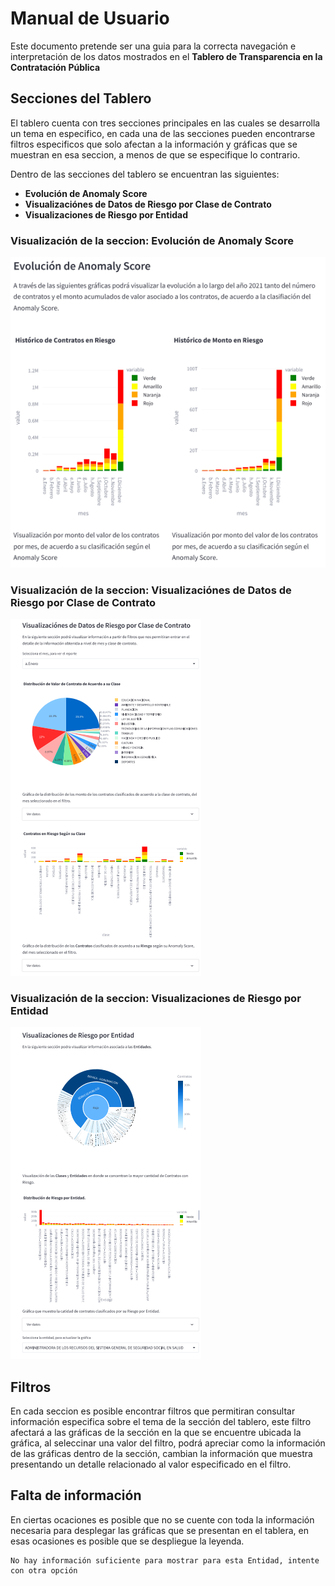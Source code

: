 # Manual de Usuario

Este documento pretende ser una guia para la correcta navegación e interpretación de los datos mostrados en el **Tablero de Transparencia en la Contratación Pública**

## Secciones del Tablero


El tablero cuenta con tres secciones principales en las cuales se desarrolla un tema en especifico, en cada una de las secciones pueden encontrarse filtros especificos que solo afectan a la información y gráficas que se muestran en esa seccion, a menos de que se especifique lo contrario.

Dentro de las secciones del tablero se encuentran las siguientes:

* **Evolución de Anomaly Score**
* **Visualizaciónes de Datos de Riesgo por Clase de Contrato**
* **Visualizaciones de Riesgo por Entidad**

### Visualización de la seccion:  Evolución de Anomaly Score
![Evolución de Anomaly Score](https://github.com/yovany/MIAD_Datos_Publicos/blob/13380b42807fb612c81b037a1b2ad25f1150ec2e/ice_screenshot_20230525-162008.png?raw=true)

### Visualización de la seccion:  Visualizaciónes de Datos de Riesgo por Clase de Contrato
![Visualizaciónes de Datos de Riesgo por Clase de Contrato](https://github.com/yovany/MIAD_Datos_Publicos/blob/13380b42807fb612c81b037a1b2ad25f1150ec2e/ice_screenshot_20230525-162227.png?raw=true)

### Visualización de la seccion: Visualizaciones de Riesgo por Entidad
![Visualizaciones de Riesgo por Entidad](https://github.com/yovany/MIAD_Datos_Publicos/blob/13380b42807fb612c81b037a1b2ad25f1150ec2e/ice_screenshot_20230525-162248.png?raw=true)

## Filtros

En cada seccion es posible encontrar filtros que permitiran consultar información especifica sobre el tema de la sección del tablero, este filtro afectará a las gráficas de la sección en la que se encuentre ubicada la gráfica, al seleccinar una valor del filtro, podrá apreciar como la información de las gráficas dentro de la sección, cambian la información que muestra presentando un detalle relacionado al valor especificado en el filtro.

## Falta de información

En ciertas ocaciones es posible que no se cuente con toda la información necesaria para desplegar las gráficas que se presentan en el tablera, en esas ocasiones es posible que se despliegue la leyenda.

    No hay información suficiente para mostrar para esta Entidad, intente con otra opción